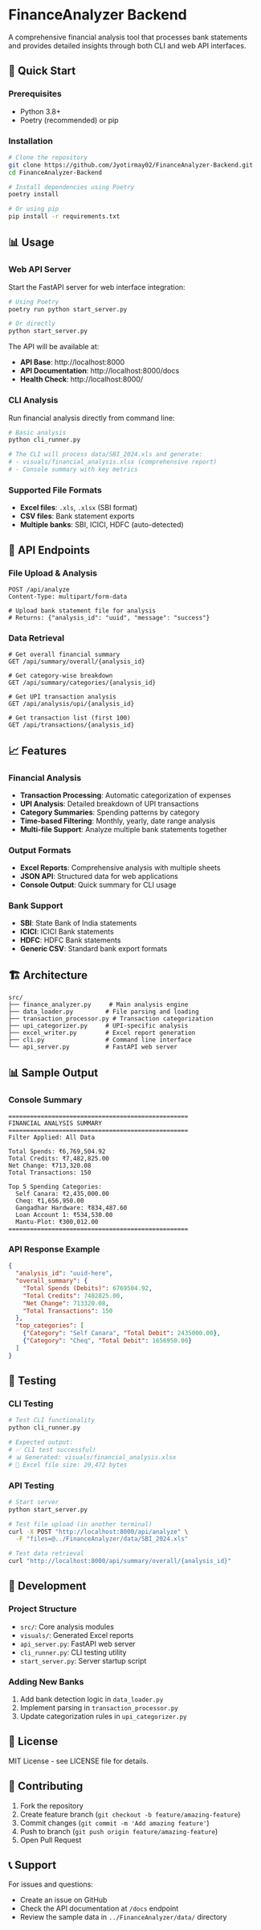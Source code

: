 # FinanceAnalyzer Backend

A comprehensive financial analysis tool that processes bank statements and provides detailed insights through both CLI and web API interfaces.

## 🚀 Quick Start

### Prerequisites
- Python 3.8+
- Poetry (recommended) or pip

### Installation

```bash
# Clone the repository
git clone https://github.com/Jyotirmay02/FinanceAnalyzer-Backend.git
cd FinanceAnalyzer-Backend

# Install dependencies using Poetry
poetry install

# Or using pip
pip install -r requirements.txt
```

## 📊 Usage

### Web API Server

Start the FastAPI server for web interface integration:

```bash
# Using Poetry
poetry run python start_server.py

# Or directly
python start_server.py
```

The API will be available at:
- **API Base**: http://localhost:8000
- **API Documentation**: http://localhost:8000/docs
- **Health Check**: http://localhost:8000/

### CLI Analysis

Run financial analysis directly from command line:

```bash
# Basic analysis
python cli_runner.py

# The CLI will process data/SBI_2024.xls and generate:
# - visuals/financial_analysis.xlsx (comprehensive report)
# - Console summary with key metrics
```

### Supported File Formats

- **Excel files**: `.xls`, `.xlsx` (SBI format)
- **CSV files**: Bank statement exports
- **Multiple banks**: SBI, ICICI, HDFC (auto-detected)

## 🔌 API Endpoints

### File Upload & Analysis
```http
POST /api/analyze
Content-Type: multipart/form-data

# Upload bank statement file for analysis
# Returns: {"analysis_id": "uuid", "message": "success"}
```

### Data Retrieval
```http
# Get overall financial summary
GET /api/summary/overall/{analysis_id}

# Get category-wise breakdown
GET /api/summary/categories/{analysis_id}

# Get UPI transaction analysis
GET /api/analysis/upi/{analysis_id}

# Get transaction list (first 100)
GET /api/transactions/{analysis_id}
```

## 📈 Features

### Financial Analysis
- **Transaction Processing**: Automatic categorization of expenses
- **UPI Analysis**: Detailed breakdown of UPI transactions
- **Category Summaries**: Spending patterns by category
- **Time-based Filtering**: Monthly, yearly, date range analysis
- **Multi-file Support**: Analyze multiple bank statements together

### Output Formats
- **Excel Reports**: Comprehensive analysis with multiple sheets
- **JSON API**: Structured data for web applications
- **Console Output**: Quick summary for CLI usage

### Bank Support
- **SBI**: State Bank of India statements
- **ICICI**: ICICI Bank statements  
- **HDFC**: HDFC Bank statements
- **Generic CSV**: Standard bank export formats

## 🏗️ Architecture

```
src/
├── finance_analyzer.py     # Main analysis engine
├── data_loader.py         # File parsing and loading
├── transaction_processor.py # Transaction categorization
├── upi_categorizer.py     # UPI-specific analysis
├── excel_writer.py        # Excel report generation
├── cli.py                 # Command line interface
└── api_server.py          # FastAPI web server
```

## 📊 Sample Output

### Console Summary
```
==================================================
FINANCIAL ANALYSIS SUMMARY
==================================================
Filter Applied: All Data

Total Spends: ₹6,769,504.92
Total Credits: ₹7,482,825.00
Net Change: ₹713,320.08
Total Transactions: 150

Top 5 Spending Categories:
  Self Canara: ₹2,435,000.00
  Cheq: ₹1,656,950.00
  Gangadhar Hardware: ₹834,487.60
  Loan Account 1: ₹534,530.00
  Mantu-Plot: ₹300,012.00
==================================================
```

### API Response Example
```json
{
  "analysis_id": "uuid-here",
  "overall_summary": {
    "Total Spends (Debits)": 6769504.92,
    "Total Credits": 7482825.00,
    "Net Change": 713320.08,
    "Total Transactions": 150
  },
  "top_categories": [
    {"Category": "Self Canara", "Total Debit": 2435000.00},
    {"Category": "Cheq", "Total Debit": 1656950.00}
  ]
}
```

## 🧪 Testing

### CLI Testing
```bash
# Test CLI functionality
python cli_runner.py

# Expected output:
# ✅ CLI test successful!
# 📊 Generated: visuals/financial_analysis.xlsx
# 📄 Excel file size: 20,472 bytes
```

### API Testing
```bash
# Start server
python start_server.py

# Test file upload (in another terminal)
curl -X POST "http://localhost:8000/api/analyze" \
  -F "files=@../FinanceAnalyzer/data/SBI_2024.xls"

# Test data retrieval
curl "http://localhost:8000/api/summary/overall/{analysis_id}"
```

## 🔧 Development

### Project Structure
- `src/`: Core analysis modules
- `visuals/`: Generated Excel reports
- `api_server.py`: FastAPI web server
- `cli_runner.py`: CLI testing utility
- `start_server.py`: Server startup script

### Adding New Banks
1. Add bank detection logic in `data_loader.py`
2. Implement parsing in `transaction_processor.py`
3. Update categorization rules in `upi_categorizer.py`

## 📝 License

MIT License - see LICENSE file for details.

## 🤝 Contributing

1. Fork the repository
2. Create feature branch (`git checkout -b feature/amazing-feature`)
3. Commit changes (`git commit -m 'Add amazing feature'`)
4. Push to branch (`git push origin feature/amazing-feature`)
5. Open Pull Request

## 📞 Support

For issues and questions:
- Create an issue on GitHub
- Check the API documentation at `/docs` endpoint
- Review the sample data in `../FinanceAnalyzer/data/` directory

